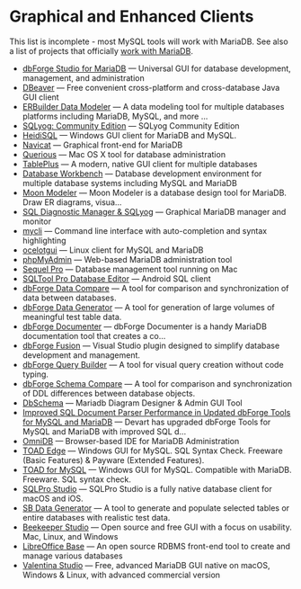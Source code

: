 # Graphical and Enhanced Clients

This list is incomplete - most MySQL tools will work with MariaDB. See also a list of projects that officially [work with MariaDB](/kb/en/works-with-mariadb/).

- [dbForge Studio for MariaDB](/clients-utilities/graphical-and-enhanced-clients/dbforge-studio-for-mariadb/) — Universal GUI for database development, management, and administration
- [DBeaver](/clients-utilities/graphical-and-enhanced-clients/graphical-and-enhanced-clients-dbeaver/) — Free convenient cross-platform and cross-database Java GUI client
- [ERBuilder Data Modeler](/clients-utilities/graphical-and-enhanced-clients/erbuilder-data-modeler/) — A data modeling tool for multiple databases platforms including MariaDB, MySQL, and more ...
- [SQLyog: Community Edition](/clients-utilities/graphical-and-enhanced-clients/sqlyog-community-edition/) — SQLyog Community Edition
- [HeidiSQL](/clients-utilities/graphical-and-enhanced-clients/heidisql/) — Windows GUI client for MariaDB and MySQL.
- [Navicat](/clients-utilities/graphical-and-enhanced-clients/navicat/) — Graphical front-end for MariaDB
- [Querious](/clients-utilities/graphical-and-enhanced-clients/querious/) — Mac OS X tool for database administration
- [TablePlus](/clients-utilities/graphical-and-enhanced-clients/tableplus/) — A modern, native GUI client for multiple databases
- [Database Workbench](/clients-utilities/graphical-and-enhanced-clients/database-workbench/) — Database development environment for multiple database systems including MySQL and MariaDB
- [Moon Modeler](/clients-utilities/graphical-and-enhanced-clients/moon-modeler/) — Moon Modeler is a database design tool for MariaDB. Draw ER diagrams, visua...
- [SQL Diagnostic Manager &  SQLyog](/clients-utilities/graphical-and-enhanced-clients/sql-diagnostic-manager-sqlyog/) — Graphical MariaDB manager and monitor
- [mycli](/clients-utilities/graphical-and-enhanced-clients/mycli/) — Command line interface with auto-completion and syntax highlighting
- [ocelotgui](/clients-utilities/graphical-and-enhanced-clients/ocelotgui/) — Linux client for MySQL and MariaDB
- [phpMyAdmin](/clients-utilities/graphical-and-enhanced-clients/phpmyadmin/) — Web-based MariaDB administration tool
- [Sequel Pro](/clients-utilities/graphical-and-enhanced-clients/graphical-and-enhanced-clients-sequel-pro/) — Database management tool running on Mac
- [SQLTool Pro Database Editor](/clients-utilities/graphical-and-enhanced-clients/sqltool-pro-database-editor/) — Android SQL client
- [dbForge Data Compare](/clients-utilities/graphical-and-enhanced-clients/dbforge-data-compare/) — A tool for comparison and synchronization of data between databases.
- [dbForge Data Generator](/clients-utilities/graphical-and-enhanced-clients/dbforge-data-generator/) — A tool for generation of large volumes of meaningful test table data.
- [dbForge Documenter](/clients-utilities/graphical-and-enhanced-clients/dbforge-documenter/) — dbForge Documenter is a handy MariaDB documentation tool that creates a co...
- [dbForge Fusion](/clients-utilities/graphical-and-enhanced-clients/dbforge-fusion/) — Visual Studio plugin designed to simplify database development and management.
- [dbForge Query Builder](/clients-utilities/graphical-and-enhanced-clients/dbforge-query-builder/) — A tool for visual query creation without code typing.
- [dbForge Schema Compare](/clients-utilities/graphical-and-enhanced-clients/dbforge-schema-compare/) — A tool for comparison and synchronization of DDL differences between database objects.
- [DbSchema](/clients-utilities/graphical-and-enhanced-clients/dbschema/) — Mariadb Diagram Designer & Admin GUI Tool
- [Improved SQL Document Parser Performance in Updated dbForge Tools for MySQL and MariaDB](/clients-utilities/graphical-and-enhanced-clients/graphical-and-enhanced-clients-improved-sql-document-parser-performance-in-/) — Devart has upgraded dbForge Tools for MySQL and MariaDB with improved SQL d...
- [OmniDB](/clients-utilities/graphical-and-enhanced-clients/graphical-and-enhanced-clients-omnidb/) — Browser-based IDE for MariaDB Administration
- [TOAD Edge](/clients-utilities/graphical-and-enhanced-clients/toad-edge/) — Windows GUI for MySQL. SQL Syntax Check. Freeware (Basic Features) & Payware (Extended Features).
- [TOAD for MySQL](/clients-utilities/graphical-and-enhanced-clients/toad-for-mysql-80/) — Windows GUI for MySQL. Compatible with MariaDB. Freeware. SQL syntax check.
- [SQLPro Studio](/clients-utilities/graphical-and-enhanced-clients/sqlpro-studio/) — SQLPro Studio is a fully native database client for macOS and iOS.
- [SB Data Generator](/clients-utilities/graphical-and-enhanced-clients/sb-data-generator/) — A tool to generate and populate selected tables or entire databases with realistic test data.
- [Beekeeper Studio](/clients-utilities/graphical-and-enhanced-clients/beekeeper-studio/) — Open source and free GUI with a focus on usability. Mac, Linux, and Windows
- [LibreOffice Base](/clients-utilities/graphical-and-enhanced-clients/libreoffice-base/) — An open source RDBMS front-end tool to create and manage various databases
- [Valentina Studio](/clients-utilities/graphical-and-enhanced-clients/valentina-studio/) — Free, advanced MariaDB GUI native on macOS, Windows & Linux, with advanced commercial version
